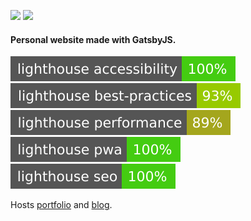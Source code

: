 ![](https://img.shields.io/david/rishichawda/rishichawda.github.io.svg?style=flat-square) [![](https://img.shields.io/website-up-down-green-red/https/shields.io.svg?label=website&style=flat-square)](https://rishichawda.now.sh)

#### Personal website made with GatsbyJS.

![](./test_results/lighthouse_accessibility.svg) ![](./test_results/lighthouse_best-practices.svg) ![](./test_results/lighthouse_performance.svg)
![](./test_results/lighthouse_pwa.svg) ![](./test_results/lighthouse_seo.svg)

Hosts [portfolio](https://rishikc.com) and [blog](https://rishikc.com/articles).
